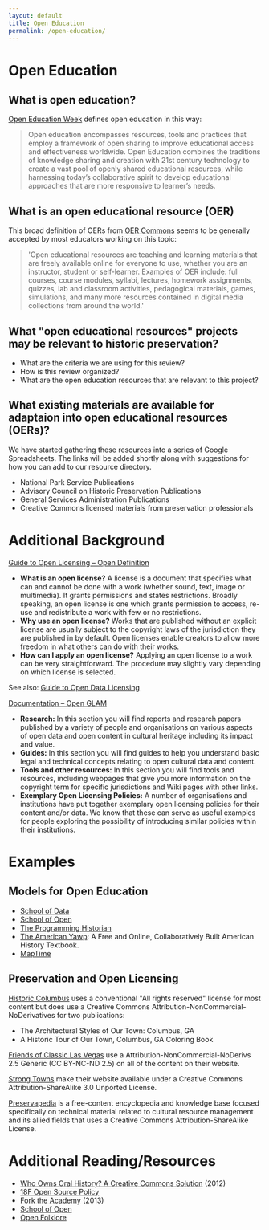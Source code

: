```yaml
---
layout: default
title: Open Education
permalink: /open-education/
---
```


# Open Education

## What is open education?

[Open Education Week](http://www.openeducationweek.org/what-is-open-education/) defines open education in this way:
>Open education encompasses resources, tools and practices that employ a framework of open sharing to improve educational access and effectiveness worldwide.
>Open Education combines the traditions of knowledge sharing and creation with 21st century technology to create a vast pool of openly shared educational resources, while harnessing today’s collaborative spirit to develop educational approaches that are more responsive to learner’s needs.

## What is an open educational resource (OER)

This broad definition of OERs from [OER Commons](https://www.oercommons.org/about) seems to be generally accepted by most educators working on this topic:

>'Open educational resources are teaching and learning materials that are freely available online for everyone to use, whether you are an instructor, student or self-learner. Examples of OER include: full courses, course modules, syllabi, lectures, homework assignments, quizzes, lab and classroom activities, pedagogical materials, games, simulations, and many more resources contained in digital media collections from around the world.'

## What "open educational resources" projects may be relevant to historic preservation?

- What are the criteria we are using for this review?
- How is this review organized?
- What are the open education resources that are relevant to this project?

## What existing materials are available for adaptaion into open educational resources (OERs)?

We have started gathering these resources into a series of Google Spreadsheets. The links will be added shortly along with suggestions for how you can add to our resource directory.

- National Park Service Publications
- Advisory Council on Historic Preservation Publications
- General Services Administration Publications
- Creative Commons licensed materials from preservation professionals

# Additional Background

[Guide to Open Licensing – Open Definition](http://opendefinition.org/guide/)

- **What is an open license?** A license is a document that specifies what can and cannot be done with a work (whether sound, text, image or multimedia). It grants permissions and states restrictions. Broadly speaking, an open license is one which grants permission to access, re-use and redistribute a work with few or no restrictions.
- **Why use an open license?** Works that are published without an explicit license are usually subject to the copyright laws of the jurisdiction they are published in by default. Open licenses enable creators to allow more freedom in what others can do with their works.
- **How can I apply an open license?** Applying an open license to a work can be very straightforward. The procedure may slightly vary depending on which license is selected.

See also: [Guide to Open Data Licensing](http://opendefinition.org/guide/data/)

[Documentation – Open GLAM](http://openglam.org/documentation/)

- **Research:** In this section you will find reports and research papers published by a variety of people and organisations on various aspects of open data and open content in cultural heritage including its impact and value.
- **Guides:** In this section you will find guides to help you understand basic legal and technical concepts relating to open cultural data and content.
- **Tools and other resources:** In this section you will find tools and resources, including webpages that give you more information on the copyright term for specific jurisdictions and Wiki pages with other links.
- **Exemplary Open Licensing Policies:** A number of organisations and institutions have put together exemplary open licensing policies for their content and/or data. We know that these can serve as useful examples for people exploring the possibility of introducing similar policies within their institutions.

# Examples

## Models for Open Education

- [School of Data](http://schoolofdata.org)
- [School of Open](http://schoolofopen.p2pu.org/)
- [The Programming Historian](http://programminghistorian.org)
- [The American Yawp](http://americanyawp.com/): A Free and Online, Collaboratively Built American History Textbook.
- [MapTime](http://maptime.io)

## Preservation and Open Licensing

[Historic Columbus](http://historiccolumbus.com/) uses a conventional "All rights reserved" license for most content but does use a Creative Commons Attribution-NonCommercial-NoDerivatives for two publications:

- The Architectural Styles of Our Town: Columbus, GA
- A Historic Tour of Our Town, Columbus, GA Coloring Book
 
[Friends of Classic Las Vegas](http://classiclasvegas.squarespace.com/) use a Attribution-NonCommercial-NoDerivs 2.5 Generic (CC BY-NC-ND 2.5) on all of the content on their website.

[Strong Towns](http://www.strongtowns.org/) make their website available under a Creative Commons Attribution-ShareAlike 3.0 Unported License.

[Preservapedia](http://preservapedia.org/index.php?title=Main_Page) is a free-content encyclopedia and knowledge base focused specifically on technical material related to cultural resource management and its allied fields that uses a Creative Commons Attribution-ShareAlike License.

# Additional Reading/Resources

- [Who Owns Oral History? A Creative Commons Solution](http://ohda.matrix.msu.edu/2012/06/a-creative-commons-solution/) (2012)
- [18F Open Source Policy](https://github.com/18F/open-source-policy)
- [Fork the Academy](http://chronicle.com/blogs/profhacker/fork-the-academy/48935) (2013)
- [School of Open](http://schoolofopen.p2pu.org/)
- [Open Folklore](http://www.openfolklore.org/)


